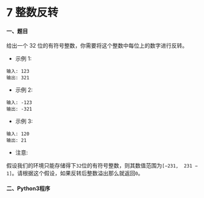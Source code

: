 # 7 整数反转


#### 一、题目

给出一个 32 位的有符号整数，你需要将这个整数中每位上的数字进行反转。

* 示例 1:
```
输入: 123
输出: 321
```
* 示例 2:
```
输入: -123
输出: -321
```
* 示例 3:
```
输入: 120
输出: 21
```
* 注意:

假设我们的环境只能存储得下```32```位的有符号整数，则其数值范围为```[−231,  231 − 1]```。请根据这个假设，如果反转后整数溢出那么就返回```0```。


#### 二、Python3程序
```python

```
